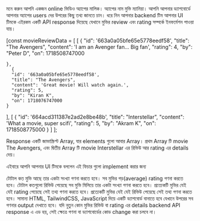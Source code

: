 মনে করুন আপনি একজন online ভিডিও অ্যাপের মালিক। অ্যাপের নাম মুভি ম্যানিয়া। আপনি আপনার ড্যাশবোর্ডে আপনার অ্যাপের users দের উপরের কিছু তথ্য জানতে চান। ধরে নিন আপনার backend টিম আপনার UI টিমকে এইরকম একটি API response দিয়েছে যেখানে মুভির review এবং rating সম্পর্কে ইনফর্মেশন পাওয়া যায়।

[const movieReviewData = [
  [
    {
      "id": '663a0a05bfe65e5778eedf58',
      "title": "The Avengers",
      "content": 'I am an Avenger fan... Big fan',
      "rating": 4,
      "by": "Peter D",
      "on": 1718508747000
      
    },
      {
      "id": '663a0a05bfe65e5778eedf58',
      "title": "The Avengers",
      "content": 'Great movie! Will watch again.',
      "rating": 5,
      "by": "Kiran K",
      "on": 1718076747000
    }
  ],
  [
    {
      "id": '664acd311387e2ad2e8be48b',
      "title": "Interstellar",
      "content": 'What a movie, super scifi',
      "rating": 5,
      "by": "Akram K",
      "on": 1718508775000
    }
  ]
];

Response একটি জাভাস্ক্রিপ্ট Array, যার elements গুলো আবার Array। প্রথম Array টি movie The Avengers, এবং দ্বিতীয় Array টি movie Interstellar এর রিভিউ আর rating এর details দেয়।

এইবারে আপনি আপনার UI টিমকে বললেন এই ফিচার গুলো implement করার জন্য

টোটাল কত মুভি আছে তার একটা সংখ্যা গণনা করতে হবে।
সব মুভির গড়(average) rating গণনা করতে হবে।
টোটাল কতগুলো রিভিউ পেয়েছে সব মুভি মিলিয়ে তার একটা সংখ্যা গণনা করতে হবে।
প্রত্যেকটি মুভির যেই যেই rating পেয়েছে সেই তথ্য গণনা করতে হবে।
প্রত্যেকটি মুভির যেই যেই রিভিউ পেয়েছে সেই তথ্য গণনা করতে হবে।
সামান্য HTML, TailwindCSS, JavaScript দিয়ে একটি ড্যাশবোর্ড বানাতে হবে যেখানে উপরের সব গণনার output দেখাতে হবে।
যদি নুতুন কোন মুভির রিভিউ বা rating এর details backend API response এ এড হয়, সেই ক্ষেত্রে গণনা বা ড্যাশবোর্ডের কোড change করা চলবে না।
